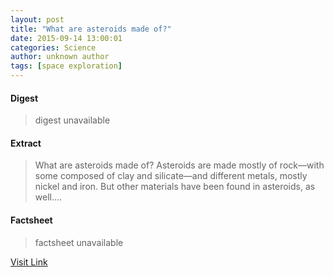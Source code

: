 ```yaml
---
layout: post
title: "What are asteroids made of?"
date: 2015-09-14 13:00:01
categories: Science
author: unknown author
tags: [space exploration]
---
```



#### Digest
>digest unavailable

#### Extract
>What are asteroids made of? Asteroids are made mostly of rock—with some composed of clay and silicate—and different metals, mostly nickel and iron. But other materials have been found in asteroids, as well....

#### Factsheet
>factsheet unavailable

[Visit Link](http://phys.org/news/2015-09-asteroids_1.html)


